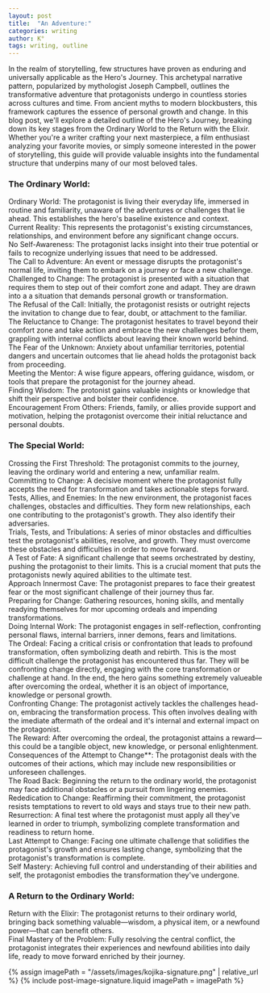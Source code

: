```yaml
---
layout: post
title:  "An Adventure:"
categories: writing
author: K°
tags: writing, outline
---
```


In the realm of storytelling, few structures have proven as enduring and universally applicable as the Hero's Journey. This archetypal narrative pattern, popularized by mythologist Joseph Campbell, outlines the transformative adventure that protagonists undergo in countless stories across cultures and time. From ancient myths to modern blockbusters, this framework captures the essence of personal growth and change. In this blog post, we'll explore a detailed outline of the Hero's Journey, breaking down its key stages from the Ordinary World to the Return with the Elixir. Whether you're a writer crafting your next masterpiece, a film enthusiast analyzing your favorite movies, or simply someone interested in the power of storytelling, this guide will provide valuable insights into the fundamental structure that underpins many of our most beloved tales.

### The Ordinary World:
Ordinary World: The protagonist is living their everyday life, immersed in routine and familiarity, unaware of the adventures or challenges that lie ahead. This establishes the hero's baseline existence and context.  
Current Reality: This represents the protagonist's existing circumstances, relationships, and environment before any significant change occurs.  
No Self-Awareness: The protagonist lacks insight into their true potential or fails to recognize underlying issues that need to be addressed.  
The Call to Adventure: An event or message disrupts the protagonist's normal life, inviting them to embark on a journey or face a new challenge.  
Challenged to Change: The protagonist is presented with a situation that requires them to step out of their comfort zone and adapt. They are drawn into a a situation that demands personal growth or transformation.  
The Refusal of the Call: Initially, the protagonist resists or outright rejects the invitation to change due to fear, doubt, or attachment to the familiar.  
The Reluctance to Change: The protagonist hesitates to travel beyond their comfort zone and take action and embrace the new challenges befor them, grappling with internal conflicts about leaving their known world behind.  
The Fear of the Unknown: Anxiety about unfamiliar territories, potential dangers and uncertain outcomes that lie ahead holds the protagonist back from proceeding.  
Meeting the Mentor: A wise figure appears, offering guidance, wisdom, or tools that prepare the protagonist for the journey ahead.  
Finding Wisdom: The protonist gains valuable insights or knowledge that shift their perspective and bolster their confidence.  
Encouragement From Others: Friends, family, or allies provide support and motivation, helping the protagonist overcome their initial reluctance and personal doubts.
  
### The Special World:
  Crossing the First Threshold: The protagonist commits to the journey, leaving the ordinary world and entering a new, unfamiliar realm.  
  Committing to Change: A decisive moment where the protagonist fully accepts the need for transformation and takes actionable steps forward.  
  Tests, Allies, and Enemies: In the new environment, the protagonist faces challenges, obstacles and difficulties. They form new relationships, each one contributing to the protagonist's growth. They also identify their adversaries.  
  Trials, Tests, and Tribulations: A series of minor obstacles and difficulties test the protagonist's abilities, resolve, and growth. They must overcome these obstacles and difficulties in order to move forward.  
  A Test of Fate: A significant challenge that seems orchestrated by destiny, pushing the protagonist to their limits. This is a crucial moment that puts the protagonists newly aquired abilities to the ultimate test.  
  Approach Innermost Cave: The protagonist prepares to face their greatest fear or the most significant challenge of their journey thus far.  
  Preparing for Change: Gathering resources, honing skills, and mentally readying themselves for mor upcoming ordeals and impending transformations.  
  Doing Internal Work: The protagonist engages in self-reflection, confronting personal flaws, internal barriers, inner demons, fears and limitations.  
  The Ordeal: Facing a critical crisis or confrontation that leads to profound transformation, often symbolizing death and rebirth. This is the most difficult challenge the protagonist has encountered thus far. They will be confronting change directly, engaging with the core transformation or challenge at hand. In the end, the hero gains something extremely valueable after overcoming the ordeal, whether it is an object of importance, knowledge or personal growth.  
  Confronting Change: The protagonist actively tackles the challenges head-on, embracing the transformation process. This often involves dealing with the imediate aftermath of the ordeal and it's internal and external impact on the protagonist.  
  The Reward: After overcoming the ordeal, the protagonist attains a reward—this could be a tangible object, new knowledge, or personal enlightenment.  
  Consequences of the Attempt to Change**: The protagonist deals with the outcomes of their actions, which may include new responsibilities or unforeseen challenges.  
  The Road Back: Beginning the return to the ordinary world, the protagonist may face additional obstacles or a pursuit from lingering enemies.  
  Rededication to Change: Reaffirming their commitment, the protagonist resists temptations to revert to old ways and stays true to their new path.  
  Resurrection: A final test where the protagonist must apply all they've learned in order to triumph, symbolizing complete transformation and readiness to return home.  
  Last Attempt to Change: Facing one ultimate challenge that solidifies the protagonist's growth and ensures lasting change, symbolizing that the protagonist's transformation is complete.  
  Self Mastery: Achieving full control and understanding of their abilities and self, the protagonist embodies the transformation they've undergone.


### A Return to the Ordinary World:
  Return with the Elixir: The protagonist returns to their ordinary world, bringing back something valuable—wisdom, a physical item, or a newfound power—that can benefit others.  
  Final Mastery of the Problem: Fully resolving the central conflict, the protagonist integrates their experiences and newfound abilities into daily life, ready to move forward enriched by their journey.


<!-- signature -->
{% assign imagePath = "/assets/images/kojika-signature.png" | relative_url %}
{% include post-image-signature.liquid imagePath = imagePath %}
